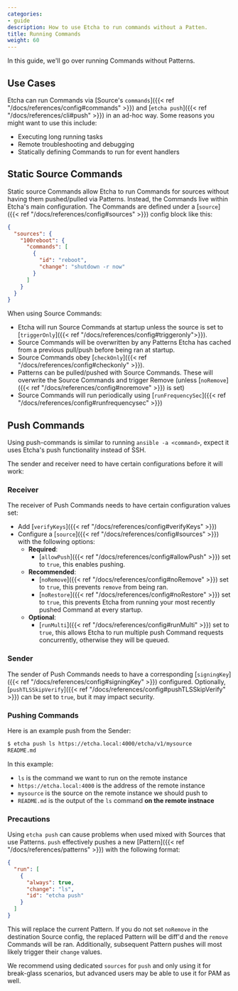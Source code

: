 ```yaml
---
categories:
- guide
description: How to use Etcha to run commands without a Patten.
title: Running Commands
weight: 60
---
```


In this guide, we'll go over running Commands without Patterns.

## Use Cases

Etcha can run Commands via [Source's `commands`]({{< ref "/docs/references/config#commands" >}}) and [`etcha push`]({{< ref "/docs/references/cli#push" >}}) in an ad-hoc way.  Some reasons you might want to use this include:

- Executing long running tasks
- Remote troubleshooting and debugging
- Statically defining Commands to run for event handlers

## Static Source Commands

Static source Commands allow Etcha to run Commands for sources without having them pushed/pulled via Patterns.  Instead, the Commands live within Etcha's main configuration.  The Commands are defined under a [`source`]({{< ref "/docs/references/config#sources" >}}) config block like this:

```json
{
  "sources": {
    "100reboot": {
      "commands": [
        {
          "id": "reboot",
          "change": "shutdown -r now"
        }
      ]
    }
  }
}
```

When using Source Commands:

- Etcha will run Source Commands at startup unless the source is set to [`triggerOnly`]({{< ref "/docs/references/config#triggeronly">}}).
- Source Commands will be overwritten by any Patterns Etcha has cached from a previous pull/push before being ran at startup.
- Source Commands obey [`checkOnly`]({{< ref "/docs/references/config#checkonly" >}}).
- Patterns can be pulled/pushed with Source Commands.  These will overwrite the Source Commands and trigger Remove (unless [`noRemove`]({{< ref "/docs/references/config#noremove" >}}) is set)
- Source Commands will run periodically using [`runFrequencySec`]({{< ref "/docs/references/config#runfrequencysec" >}})

## Push Commands

Using push-commands is similar to running `ansible -a <command>`, expect it uses Etcha's push functionality instead of SSH.

The sender and receiver need to have certain configurations before it will work:

### Receiver

The receiver of Push Commands needs to have certain configuration values set:

- Add [`verifyKeys`]({{< ref "/docs/references/config#verifyKeys" >}})
- Configure a [`source`]({{< ref "/docs/references/config#sources" >}}) with the following options:
  - **Required**:
    - [`allowPush`]({{< ref "/docs/references/config#allowPush" >}}) set to `true`, this enables pushing.
  - **Recommended**:
    - [`noRemove`]({{< ref "/docs/references/config#noRemove" >}}) set to `true`, this prevents `remove` from being ran.
    - [`noRestore`]({{< ref "/docs/references/config#noRestore" >}}) set to `true`, this prevents Etcha from running your most recently pushed Command at every startup.
  - **Optional**:
    - [`runMulti`]({{< ref "/docs/references/config#runMulti" >}}) set to `true`, this allows Etcha to run multiple push Command  requests concurrently, otherwise they will be queued.

### Sender

The sender of Push Commands needs to have a corresponding [`signingKey`]({{< ref "/docs/references/config#signingKey" >}}) configured.  Optionally, [`pushTLSSkipVerify`]({{< ref "/docs/references/config#pushTLSSkipVerify" >}}) can be set to `true`, but it may impact security.

### Pushing Commands

Here is an example push from the Sender:

```bash
$ etcha push ls https://etcha.local:4000/etcha/v1/mysource
README.md
```

In this example:

- `ls` is the command we want to run on the remote instance
- `https://etcha.local:4000` is the address of the remote instance
- `mysource` is the source on the remote instance we should push to
- `README.md` is the output of the `ls` command __on the remote instnace__

### Precautions

Using `etcha push` can cause problems when used mixed with Sources that use Patterns.  `push` effectively pushes a new [Pattern]({{< ref "/docs/references/patterns" >}}) with the following format:

```json
{
  "run": [
    {
      "always": true,
      "change": "ls",
      "id": "etcha push"
    }
  ]
}
```

This will replace the current Pattern.  If you do not set `noRemove` in the destination Source config, the replaced Pattern will be diff'd and the `remove` Commands will be ran.  Additionally, subsequent Pattern pushes will most likely trigger their `change` values.

We recommend using dedicated `sources` for `push` and only using it for break-glass scenarios, but advanced users may be able to use it for PAM as well.
